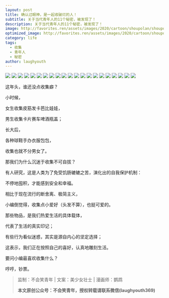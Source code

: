 ```yaml
---
layout: post
title: 确认过眼神，是一起收破烂的人！
subtitle: 关于当代青年人的11个秘密，被发现了！
description: 关于当代青年人的11个秘密，被发现了！
image: http://favorites.ren/assets/images/2020/cartoon/shoupolan/shoupolan00.jpeg
optimized_image: http://favorites.ren/assets/images/2020/cartoon/shoupolan/shoupolan00.jpeg
category: life
tags:
  - 收集
  - 青年人
  - 秘密
author: laughyouth
---
```


![](http://favorites.ren/assets/images/2020/cartoon/shoupolan/shoupolan01.jpg)
![](http://favorites.ren/assets/images/2020/cartoon/shoupolan/shoupolan02.jpg)
![](http://favorites.ren/assets/images/2020/cartoon/shoupolan/shoupolan03.jpg)
![](http://favorites.ren/assets/images/2020/cartoon/shoupolan/shoupolan04.jpg)
![](http://favorites.ren/assets/images/2020/cartoon/shoupolan/shoupolan05.jpg)
![](http://favorites.ren/assets/images/2020/cartoon/shoupolan/shoupolan06.jpg)
![](http://favorites.ren/assets/images/2020/cartoon/shoupolan/shoupolan07.jpg)
![](http://favorites.ren/assets/images/2020/cartoon/shoupolan/shoupolan08.jpg)
![](http://favorites.ren/assets/images/2020/cartoon/shoupolan/shoupolan09.jpg)
![](http://favorites.ren/assets/images/2020/cartoon/shoupolan/shoupolan10.jpg)
![](http://favorites.ren/assets/images/2020/cartoon/shoupolan/shoupolan11.jpg)
![](http://favorites.ren/assets/images/2020/cartoon/shoupolan/shoupolan12.jpg)
![](http://favorites.ren/assets/images/2020/cartoon/shoupolan/shoupolan13.jpg)
![](http://favorites.ren/assets/images/2020/cartoon/shoupolan/shoupolan14.jpg)
![](http://favorites.ren/assets/images/2020/cartoon/shoupolan/shoupolan15.jpg)
![](http://favorites.ren/assets/images/2020/cartoon/shoupolan/shoupolan16.jpg)
![](http://favorites.ren/assets/images/2020/cartoon/shoupolan/shoupolan17.jpg)
![](http://favorites.ren/assets/images/2020/cartoon/shoupolan/shoupolan18.jpg)
![](http://favorites.ren/assets/images/2020/cartoon/shoupolan/shoupolan19.jpg)
![](http://favorites.ren/assets/images/2020/cartoon/shoupolan/shoupolan20.jpg)
![](http://favorites.ren/assets/images/2020/cartoon/shoupolan/shoupolan21.jpg)

这年头，谁还没点收集癖？

小时候，

女生收集皮筋发卡芭比娃娃，

男生收集卡片赛车啤酒瓶盖；

长大后，

各种球鞋手办衣服包包，

收集也就不分男女了。
 
那我们为什么沉迷于收集不可自拔？

有人研究，这是人类为了免受饥肠辘辘之苦，演化出的自我保护机制：

不停地囤积，才能感到安全和幸福。
 
相比于现在流行的断舍离、极简主义，

小编倒觉得，收集点小爱好（头发不算），也挺可爱的。
 
那些物品，是我们热爱生活的具体载体，

代表了生活的真实印记；

有些行为看似迷惑，其实是源自内心的坚定选择；

这表示，我们正在按照自己的喜好，认真地雕刻生活。
 
要问小编最喜欢收集什么？

哼哼，钞票。

>监制：不会笑青年 | 文案：美少女壮士 | 漫画师：鹦鹉 
>
>**本文原创公众号：不会笑青年，授权转载请联系微信(laughyouth369)**